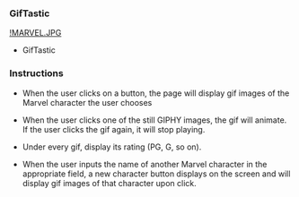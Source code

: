### GifTastic

[!MARVEL.JPG](https://www.wctrib.com/sites/default/files/styles/16x9_620/public/fieldimages/1207/marvellogo.jpg)

* GifTastic

### Instructions
 
* When the user clicks on a button, the page will display gif images of the Marvel character the user chooses

* When the user clicks one of the still GIPHY images, the gif will animate. If the user clicks the gif again, it will stop playing.

* Under every gif, display its rating (PG, G, so on).

* When the user inputs the name of another Marvel character in the appropriate field, a new character button displays on the screen and will display gif images of that character upon click.